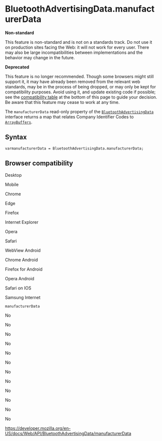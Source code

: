 # BluetoothAdvertisingData.manufacturerData

**Non-standard**

This feature is non-standard and is not on a standards track. Do not use it on production sites facing the Web: it will not work for every user. There may also be large incompatibilities between implementations and the behavior may change in the future.

**Deprecated**

This feature is no longer recommended. Though some browsers might still support it, it may have already been removed from the relevant web standards, may be in the process of being dropped, or may only be kept for compatibility purposes. Avoid using it, and update existing code if possible; see the [compatibility table](#browser_compatibility) at the bottom of this page to guide your decision. Be aware that this feature may cease to work at any time.

The `manufacturerData` read-only property of the [`BluetoothAdvertisingData`](../bluetoothadvertisingdata) interface returns a map that relates Company Identifier Codes to [`ArrayBuffers`](https://developer.mozilla.org/en-US/docs/Web/JavaScript/Reference/Global_Objects/ArrayBuffer).

## Syntax

    varmanufacturerData = BluetoothAdvertisingData.manufacturerData;

## Browser compatibility

Desktop

Mobile

Chrome

Edge

Firefox

Internet Explorer

Opera

Safari

WebView Android

Chrome Android

Firefox for Android

Opera Android

Safari on IOS

Samsung Internet

`manufacturerData`

No

No

No

No

No

No

No

No

No

No

No

No

<a href="https://developer.mozilla.org/en-US/docs/Web/API/BluetoothAdvertisingData/manufacturerData" class="_attribution-link">https://developer.mozilla.org/en-US/docs/Web/API/BluetoothAdvertisingData/manufacturerData</a>
